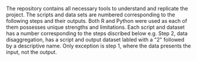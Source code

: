The repository contains all necessary tools to understand and replicate the project. The scripts and data sets are numbered corresponding to the following steps and their outputs. Both R and Python were used as each of them possesses unique strengths and limitations. Each script and dataset has a number corresponding to the steps discribed below e.g. Step 2, data disaggregation, has a script and output dataset labled with a "2" followed by a descriptive name. Only exception is step 1, where the data presents the input, not the output.
